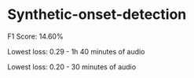 # Synthetic-onset-detection

F1 Score: 14.60%

Lowest loss: 0.29 - 1h 40 minutes of audio

Lowest loss: 0.20 - 30 minutes of audio